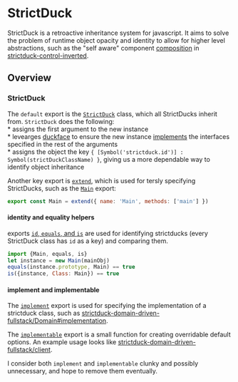 # StrictDuck

StrictDuck is a retroactive inheritance system for javascript. It aims to solve the problem of runtime object opacity and identity to allow for higher level abstractions, such as the "self aware" component [composition](strictduck/control-inverted/blob/master/src/composit.js) in [strictduck-control-inverted](https://github.com/strictduck/control-inverted).

## Overview
### StrictDuck
The `default` export is the [`StrictDuck`](strictduck/strictduck/blob/master/src/strictduck.js#L15-L30) class, which all StrictDucks inherit from.
`StrictDuck` does the following:   
  \* assigns the first argument to the new instance   
  \* levearges [duckface](openraffler/duckface.js) to ensure the new instance [implements](strictduck/strictduck/blob/master/src/strictduck.js#L4-L9) the interfaces specified in the rest of the arguments  
  \* assigns the object the key `{ [Symbol('strictduck.id')] : Symbol(strictDuckClassName) }`, giving us a more dependable way to identify object inheritance  

Another key export is [`extend`](strictduck/strictduck/blob/master/src/strictduck.js#L34-L48), which is used for tersly specifying StrictDucks, such as the [`Main`](strictduck/strictduck/blob/master/src/strictduck.js#L50) export:
```javascript
export const Main = extend({ name: 'Main', methods: ['main'] })
```

#### identity and equality helpers
exports  [`id`, `equals`, and `is`](strictduck/strictduck/blob/master/src/utils.js#L4-L14) are used for identifying strictducks (every StrictDuck class has `id` as a key) and comparing them.
```javascript
import {Main, equals, is}
let instance = new Main(mainObj)
equals(instance.prototype, Main) == true
is({instance, Class: Main}) == true
```

#### implement and implementable

The [`implement`](strictduck/strictduck/blob/master/src/implement.js) export is used for specifying the implementation of a strictduck class, such as [strictduck-domain-driven-fullstack/Domain#implementation](strictduck/domain-driven-fullstack/blob/master/src/Domain.js#L46).

The [`implementable`](strictduck/strictduck/blob/master/src/implementable.js) export is a small function for creating overridable default options. An example usage looks like [strictduck-domain-driven-fullstack/client](strictduck/domain-driven-fullstack/blob/master/src/client.js#L15-L32).

I consider both `implement` and `implementable` clunky and possibly unnecessary, and hope to remove them eventually.


